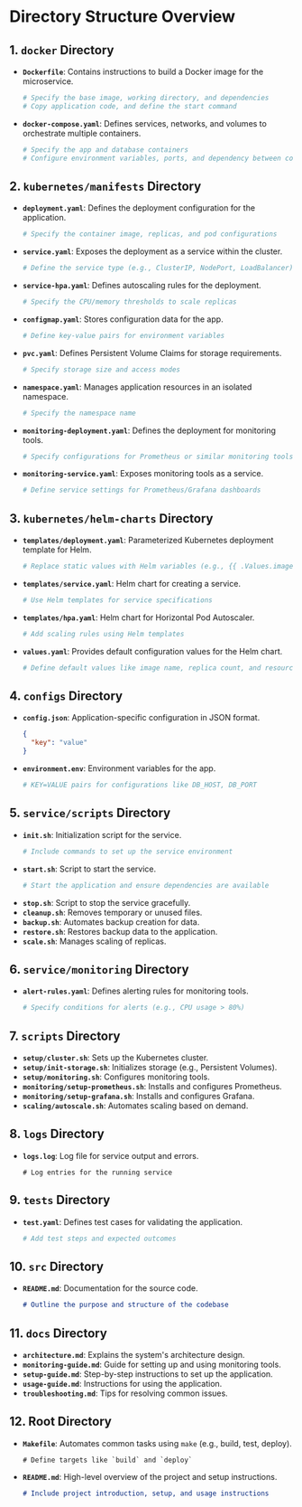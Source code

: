 # Directory Structure Overview

## 1. `docker` Directory
- **`Dockerfile`**: Contains instructions to build a Docker image for the microservice.
  ```dockerfile
  # Specify the base image, working directory, and dependencies
  # Copy application code, and define the start command
  ```
- **`docker-compose.yaml`**: Defines services, networks, and volumes to orchestrate multiple containers.
  ```yaml
  # Specify the app and database containers
  # Configure environment variables, ports, and dependency between containers
  ```

## 2. `kubernetes/manifests` Directory
- **`deployment.yaml`**: Defines the deployment configuration for the application.
  ```yaml
  # Specify the container image, replicas, and pod configurations
  ```
- **`service.yaml`**: Exposes the deployment as a service within the cluster.
  ```yaml
  # Define the service type (e.g., ClusterIP, NodePort, LoadBalancer)
  ```
- **`service-hpa.yaml`**: Defines autoscaling rules for the deployment.
  ```yaml
  # Specify the CPU/memory thresholds to scale replicas
  ```
- **`configmap.yaml`**: Stores configuration data for the app.
  ```yaml
  # Define key-value pairs for environment variables
  ```
- **`pvc.yaml`**: Defines Persistent Volume Claims for storage requirements.
  ```yaml
  # Specify storage size and access modes
  ```
- **`namespace.yaml`**: Manages application resources in an isolated namespace.
  ```yaml
  # Specify the namespace name
  ```
- **`monitoring-deployment.yaml`**: Defines the deployment for monitoring tools.
  ```yaml
  # Specify configurations for Prometheus or similar monitoring tools
  ```
- **`monitoring-service.yaml`**: Exposes monitoring tools as a service.
  ```yaml
  # Define service settings for Prometheus/Grafana dashboards
  ```

## 3. `kubernetes/helm-charts` Directory
- **`templates/deployment.yaml`**: Parameterized Kubernetes deployment template for Helm.
  ```yaml
  # Replace static values with Helm variables (e.g., {{ .Values.image.repository }})
  ```
- **`templates/service.yaml`**: Helm chart for creating a service.
  ```yaml
  # Use Helm templates for service specifications
  ```
- **`templates/hpa.yaml`**: Helm chart for Horizontal Pod Autoscaler.
  ```yaml
  # Add scaling rules using Helm templates
  ```
- **`values.yaml`**: Provides default configuration values for the Helm chart.
  ```yaml
  # Define default values like image name, replica count, and resource limits
  ```

## 4. `configs` Directory
- **`config.json`**: Application-specific configuration in JSON format.
  ```json
  {
    "key": "value"
  }
  ```
- **`environment.env`**: Environment variables for the app.
  ```bash
  # KEY=VALUE pairs for configurations like DB_HOST, DB_PORT
  ```

## 5. `service/scripts` Directory
- **`init.sh`**: Initialization script for the service.
  ```bash
  # Include commands to set up the service environment
  ```
- **`start.sh`**: Script to start the service.
  ```bash
  # Start the application and ensure dependencies are available
  ```
- **`stop.sh`**: Script to stop the service gracefully.
- **`cleanup.sh`**: Removes temporary or unused files.
- **`backup.sh`**: Automates backup creation for data.
- **`restore.sh`**: Restores backup data to the application.
- **`scale.sh`**: Manages scaling of replicas.

## 6. `service/monitoring` Directory
- **`alert-rules.yaml`**: Defines alerting rules for monitoring tools.
  ```yaml
  # Specify conditions for alerts (e.g., CPU usage > 80%)
  ```

## 7. `scripts` Directory
- **`setup/cluster.sh`**: Sets up the Kubernetes cluster.
- **`setup/init-storage.sh`**: Initializes storage (e.g., Persistent Volumes).
- **`setup/monitoring.sh`**: Configures monitoring tools.
- **`monitoring/setup-prometheus.sh`**: Installs and configures Prometheus.
- **`monitoring/setup-grafana.sh`**: Installs and configures Grafana.
- **`scaling/autoscale.sh`**: Automates scaling based on demand.

## 8. `logs` Directory
- **`logs.log`**: Log file for service output and errors.
  ```plaintext
  # Log entries for the running service
  ```

## 9. `tests` Directory
- **`test.yaml`**: Defines test cases for validating the application.
  ```yaml
  # Add test steps and expected outcomes
  ```

## 10. `src` Directory
- **`README.md`**: Documentation for the source code.
  ```markdown
  # Outline the purpose and structure of the codebase
  ```

## 11. `docs` Directory
- **`architecture.md`**: Explains the system's architecture design.
- **`monitoring-guide.md`**: Guide for setting up and using monitoring tools.
- **`setup-guide.md`**: Step-by-step instructions to set up the application.
- **`usage-guide.md`**: Instructions for using the application.
- **`troubleshooting.md`**: Tips for resolving common issues.

## 12. Root Directory
- **`Makefile`**: Automates common tasks using `make` (e.g., build, test, deploy).
  ```make
  # Define targets like `build` and `deploy`
  ```
- **`README.md`**: High-level overview of the project and setup instructions.
  ```markdown
  # Include project introduction, setup, and usage instructions
  ```
